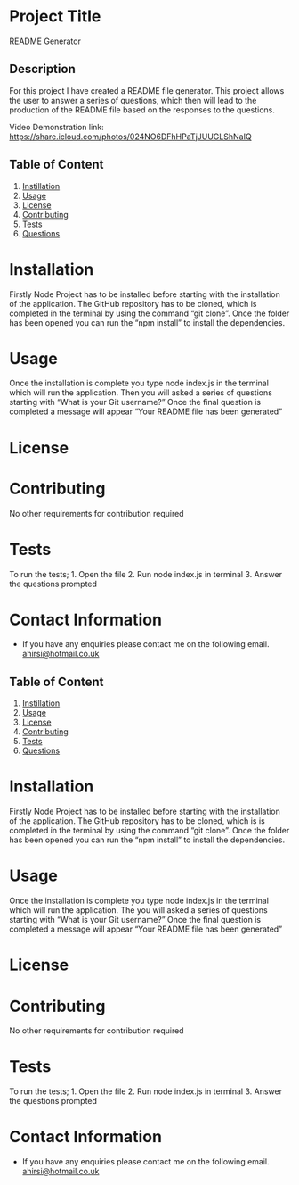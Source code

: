 
  # Project Title
 README Generator 

  ## Description
 For this project I have created a README file generator. This project allows the user to answer a series of questions, which then will lead to the production of the README file based on the responses to the questions.  

 Video Demonstration link: https://share.icloud.com/photos/024NO6DFhHPaTjJUUGLShNaIQ

  ## Table of Content
  1. [Instillation](#installation)
  2. [Usage](#usage)
  3. [License](license)
  4. [Contributing](#contributing)
  5. [Tests](#tests)
  6. [Questions](#questions)

  # Installation
  Firstly Node Project has to be installed before starting with the installation of the application. The GitHub repository has to be cloned, which is completed in the terminal by using the command “git clone”. Once the folder has been opened you can run the “npm install” to install the dependencies. 

  # Usage
 Once the installation is complete you type node index.js in the terminal which will run the application. Then you will asked a series of questions starting with “What is your Git username?”
 Once the final question is completed a message will appear “Your README file has been generated”


  # License


  # Contributing
  No other requirements for contribution required

  # Tests
  To run the tests;
      1. Open the file
      2. Run node index.js in terminal 
      3. Answer the questions prompted

  # Contact Information
  * If you have any enquiries please contact me on the following email.
  ahirsi@hotmail.co.uk
  


  ## Table of Content
  1. [Instillation](#installation)
  2. [Usage](#usage)
  3. [License](license)
  4. [Contributing](#contributing)
  5. [Tests](#tests)
  6. [Questions](#questions)

  # Installation
  Firstly Node Project has to be installed before starting with the installation of the application. The GitHub repository has to be cloned, which is is completed in the terminal by using the command “git clone”. Once the folder has been opened you can run the “npm install” to install the dependencies. 

  # Usage
 Once the installation is complete you type node index.js in the terminal which will run the application. The you will asked a series of questions starting with “What is your Git username?”
 Once the final question is completed a message will appear “Your README file has been generated”


  # License


  # Contributing
  No other requirements for contribution required

  # Tests
  To run the tests;
      1. Open the file
      2. Run node index.js in terminal 
      3. Answer the questions prompted

  # Contact Information
  * If you have any enquiries please contact me on the following email.
  ahirsi@hotmail.co.uk
  
